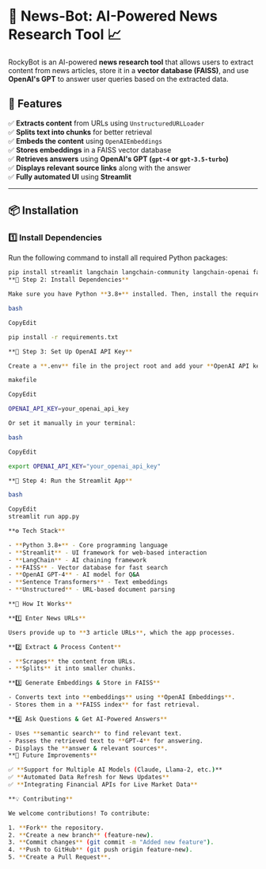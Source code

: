 # 📰 News-Bot: AI-Powered News Research Tool 📈  

RockyBot is an AI-powered **news research tool** that allows users to extract content from news articles, store it in a **vector database (FAISS)**, and use **OpenAI's GPT** to answer user queries based on the extracted data.  

## 🚀 Features  
✅ **Extracts content** from URLs using `UnstructuredURLLoader`  
✅ **Splits text into chunks** for better retrieval  
✅ **Embeds the content** using `OpenAIEmbeddings`  
✅ **Stores embeddings** in a FAISS vector database  
✅ **Retrieves answers** using **OpenAI's GPT (`gpt-4` or `gpt-3.5-turbo`)**  
✅ **Displays relevant source links** along with the answer  
✅ **Fully automated UI** using **Streamlit**  

---

## 📦 Installation  

### **1️⃣ Install Dependencies**  
Run the following command to install all required Python packages:  
```bash
pip install streamlit langchain langchain-community langchain-openai faiss-cpu sentence-transformers unstructured openai tiktoken dotenv
**🔹 Step 2: Install Dependencies**

Make sure you have Python **3.8+** installed. Then, install the required packages:

bash

CopyEdit

pip install -r requirements.txt

**🔹 Step 3: Set Up OpenAI API Key**

Create a **.env** file in the project root and add your **OpenAI API key**:

makefile

CopyEdit

OPENAI_API_KEY=your_openai_api_key

Or set it manually in your terminal:

bash

CopyEdit

export OPENAI_API_KEY="your_openai_api_key"

**🔹 Step 4: Run the Streamlit App**

bash

CopyEdit
streamlit run app.py

**⚙️ Tech Stack**

- **Python 3.8+** - Core programming language
- **Streamlit** - UI framework for web-based interaction
- **LangChain** - AI chaining framework
- **FAISS** - Vector database for fast search
- **OpenAI GPT-4** - AI model for Q&A
- **Sentence Transformers** - Text embeddings
- **Unstructured** - URL-based document parsing

**🎯 How It Works**

**1️⃣ Enter News URLs**

Users provide up to **3 article URLs**, which the app processes.

**2️⃣ Extract & Process Content**

- **Scrapes** the content from URLs.
- **Splits** it into smaller chunks.

**3️⃣ Generate Embeddings & Store in FAISS**

- Converts text into **embeddings** using **OpenAI Embeddings**.
- Stores them in a **FAISS index** for fast retrieval.

**4️⃣ Ask Questions & Get AI-Powered Answers**

- Uses **semantic search** to find relevant text.
- Passes the retrieved text to **GPT-4** for answering.
- Displays the **answer & relevant sources**.
**🎯 Future Improvements**

✅ **Support for Multiple AI Models (Claude, Llama-2, etc.)**  
✅ **Automated Data Refresh for News Updates**  
✅ **Integrating Financial APIs for Live Market Data**

**💡 Contributing**

We welcome contributions! To contribute:

1. **Fork** the repository.
2. **Create a new branch** (feature-new).
3. **Commit changes** (git commit -m "Added new feature").
4. **Push to GitHub** (git push origin feature-new).
5. **Create a Pull Request**.
